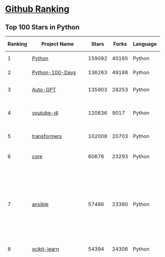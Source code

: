 [Github Ranking](../README.md)
==========

## Top 100 Stars in Python

| Ranking | Project Name | Stars | Forks | Language | Open Issues | Description | Last Commit |
| ------- | ------------ | ----- | ----- | -------- | ----------- | ----------- | ----------- |
| 1 | [Python](https://github.com/TheAlgorithms/Python) | 159092 | 40165 | Python | 30 | All Algorithms implemented in Python | 2023-05-29T08:02:08Z |
| 2 | [Python-100-Days](https://github.com/jackfrued/Python-100-Days) | 136263 | 49188 | Python | 498 | Python - 100天从新手到大师 | 2023-04-24T03:43:56Z |
| 3 | [Auto-GPT](https://github.com/Significant-Gravitas/Auto-GPT) | 135903 | 28253 | Python | 528 | An experimental open-source attempt to make GPT-4 fully autonomous. | 2023-05-29T08:33:47Z |
| 4 | [youtube-dl](https://github.com/ytdl-org/youtube-dl) | 120636 | 9017 | Python | 3819 | Command-line program to download videos from YouTube.com and other video sites | 2023-05-28T13:28:59Z |
| 5 | [transformers](https://github.com/huggingface/transformers) | 102008 | 20703 | Python | 565 | 🤗 Transformers: State-of-the-art Machine Learning for Pytorch, TensorFlow, and JAX. | 2023-05-29T09:03:19Z |
| 6 | [core](https://github.com/home-assistant/core) | 60676 | 23293 | Python | 2209 | :house_with_garden: Open source home automation that puts local control and privacy first. | 2023-05-29T09:04:45Z |
| 7 | [ansible](https://github.com/ansible/ansible) | 57486 | 23380 | Python | 661 | Ansible is a radically simple IT automation platform that makes your applications and systems easier to deploy and maintain. Automate everything from code deployment to network configuration to cloud management, in a language that approaches plain English, using SSH, with no agents to install on remote systems. https://docs.ansible.com. | 2023-05-28T07:15:56Z |
| 8 | [scikit-learn](https://github.com/scikit-learn/scikit-learn) | 54394 | 24306 | Python | 1582 | scikit-learn: machine learning in Python | 2023-05-28T20:34:17Z |
| 9 | [funNLP](https://github.com/fighting41love/funNLP) | 50835 | 12702 | Python | 11 | 中英文敏感词、语言检测、中外手机/电话归属地/运营商查询、名字推断性别、手机号抽取、身份证抽取、邮箱抽取、中日文人名库、中文缩写库、拆字词典、词汇情感值、停用词、反动词表、暴恐词表、繁简体转换、英文模拟中文发音、汪峰歌词生成器、职业名称词库、同义词库、反义词库、否定词库、汽车品牌词库、汽车零件词库、连续英文切割、各种中文词向量、公司名字大全、古诗词库、IT词库、财经词库、成语词库、地名词库、历史名人词库、诗词词库、医学词库、饮食词库、法律词库、汽车词库、动物词库、中文聊天语料、中文谣言数据、百度中文问答数据集、句子相似度匹配算法集合、bert资源、文本生成&摘要相关工具、cocoNLP信息抽取工具、国内电话号码正则匹配、清华大学XLORE:中英文跨语言百科知识图谱、清华大学人工智能技术系列报告、自然语言生成、NLU太难了系列、自动对联数据及机器人、用户名黑名单列表、罪名法务名词及分类模型、微信公众号语料、cs224n深度学习自然语言处理课程、中文手写汉字识别、中文自然语言处理 语料/数据集、变量命名神器、分词语料库+代码、任务型对话英文数据集、ASR 语音数据集 + 基于深度学习的中文语音识别系统、笑声检测器、Microsoft多语言数字/单位/如日期时间识别包、中华新华字典数据库及api(包括常用歇后语、成语、词语和汉字)、文档图谱自动生成、SpaCy 中文模型、Common Voice语音识别数据集新版、神经网络关系抽取、基于bert的命名实体识别、关键词(Keyphrase)抽取包pke、基于医疗领域知识图谱的问答系统、基于依存句法与语义角色标注的事件三元组抽取、依存句法分析4万句高质量标注数据、cnocr：用来做中文OCR的Python3包、中文人物关系知识图谱项目、中文nlp竞赛项目及代码汇总、中文字符数据、speech-aligner: 从“人声语音”及其“语言文本”产生音素级别时间对齐标注的工具、AmpliGraph: 知识图谱表示学习(Python)库：知识图谱概念链接预测、Scattertext 文本可视化(python)、语言/知识表示工具：BERT & ERNIE、中文对比英文自然语言处理NLP的区别综述、Synonyms中文近义词工具包、HarvestText领域自适应文本挖掘工具（新词发现-情感分析-实体链接等）、word2word：(Python)方便易用的多语言词-词对集：62种语言/3,564个多语言对、语音识别语料生成工具：从具有音频/字幕的在线视频创建自动语音识别(ASR)语料库、构建医疗实体识别的模型（包含词典和语料标注）、单文档非监督的关键词抽取、Kashgari中使用gpt-2语言模型、开源的金融投资数据提取工具、文本自动摘要库TextTeaser: 仅支持英文、人民日报语料处理工具集、一些关于自然语言的基本模型、基于14W歌曲知识库的问答尝试--功能包括歌词接龙and已知歌词找歌曲以及歌曲歌手歌词三角关系的问答、基于Siamese bilstm模型的相似句子判定模型并提供训练数据集和测试数据集、用Transformer编解码模型实现的根据Hacker News文章标题自动生成评论、用BERT进行序列标记和文本分类的模板代码、LitBank：NLP数据集——支持自然语言处理和计算人文学科任务的100部带标记英文小说语料、百度开源的基准信息抽取系统、虚假新闻数据集、Facebook: LAMA语言模型分析，提供Transformer-XL/BERT/ELMo/GPT预训练语言模型的统一访问接口、CommonsenseQA：面向常识的英文QA挑战、中文知识图谱资料、数据及工具、各大公司内部里大牛分享的技术文档 PDF 或者 PPT、自然语言生成SQL语句（英文）、中文NLP数据增强（EDA）工具、英文NLP数据增强工具 、基于医药知识图谱的智能问答系统、京东商品知识图谱、基于mongodb存储的军事领域知识图谱问答项目、基于远监督的中文关系抽取、语音情感分析、中文ULMFiT-情感分析-文本分类-语料及模型、一个拍照做题程序、世界各国大规模人名库、一个利用有趣中文语料库 qingyun 训练出来的中文聊天机器人、中文聊天机器人seqGAN、省市区镇行政区划数据带拼音标注、教育行业新闻语料库包含自动文摘功能、开放了对话机器人-知识图谱-语义理解-自然语言处理工具及数据、中文知识图谱：基于百度百科中文页面-抽取三元组信息-构建中文知识图谱、masr: 中文语音识别-提供预训练模型-高识别率、Python音频数据增广库、中文全词覆盖BERT及两份阅读理解数据、ConvLab：开源多域端到端对话系统平台、中文自然语言处理数据集、基于最新版本rasa搭建的对话系统、基于TensorFlow和BERT的管道式实体及关系抽取、一个小型的证券知识图谱/知识库、复盘所有NLP比赛的TOP方案、OpenCLaP：多领域开源中文预训练语言模型仓库、UER：基于不同语料+编码器+目标任务的中文预训练模型仓库、中文自然语言处理向量合集、基于金融-司法领域(兼有闲聊性质)的聊天机器人、g2pC：基于上下文的汉语读音自动标记模块、Zincbase 知识图谱构建工具包、诗歌质量评价/细粒度情感诗歌语料库、快速转化「中文数字」和「阿拉伯数字」、百度知道问答语料库、基于知识图谱的问答系统、jieba_fast 加速版的jieba、正则表达式教程、中文阅读理解数据集、基于BERT等最新语言模型的抽取式摘要提取、Python利用深度学习进行文本摘要的综合指南、知识图谱深度学习相关资料整理、维基大规模平行文本语料、StanfordNLP 0.2.0：纯Python版自然语言处理包、NeuralNLP-NeuralClassifier：腾讯开源深度学习文本分类工具、端到端的封闭域对话系统、中文命名实体识别：NeuroNER vs. BertNER、新闻事件线索抽取、2019年百度的三元组抽取比赛：“科学空间队”源码、基于依存句法的开放域文本知识三元组抽取和知识库构建、中文的GPT2训练代码、ML-NLP - 机器学习(Machine Learning)NLP面试中常考到的知识点和代码实现、nlp4han:中文自然语言处理工具集(断句/分词/词性标注/组块/句法分析/语义分析/NER/N元语法/HMM/代词消解/情感分析/拼写检查、XLM：Facebook的跨语言预训练语言模型、用基于BERT的微调和特征提取方法来进行知识图谱百度百科人物词条属性抽取、中文自然语言处理相关的开放任务-数据集-当前最佳结果、CoupletAI - 基于CNN+Bi-LSTM+Attention 的自动对对联系统、抽象知识图谱、MiningZhiDaoQACorpus - 580万百度知道问答数据挖掘项目、brat rapid annotation tool: 序列标注工具、大规模中文知识图谱数据：1.4亿实体、数据增强在机器翻译及其他nlp任务中的应用及效果、allennlp阅读理解:支持多种数据和模型、PDF表格数据提取工具 、 Graphbrain：AI开源软件库和科研工具，目的是促进自动意义提取和文本理解以及知识的探索和推断、简历自动筛选系统、基于命名实体识别的简历自动摘要、中文语言理解测评基准，包括代表性的数据集&基准模型&语料库&排行榜、树洞 OCR 文字识别 、从包含表格的扫描图片中识别表格和文字、语声迁移、Python口语自然语言处理工具集(英文)、 similarity：相似度计算工具包，java编写、海量中文预训练ALBERT模型 、Transformers 2.0 、基于大规模音频数据集Audioset的音频增强 、Poplar：网页版自然语言标注工具、图片文字去除，可用于漫画翻译 、186种语言的数字叫法库、Amazon发布基于知识的人-人开放领域对话数据集 、中文文本纠错模块代码、繁简体转换 、 Python实现的多种文本可读性评价指标、类似于人名/地名/组织机构名的命名体识别数据集 、东南大学《知识图谱》研究生课程(资料)、. 英文拼写检查库 、 wwsearch是企业微信后台自研的全文检索引擎、CHAMELEON：深度学习新闻推荐系统元架构 、 8篇论文梳理BERT相关模型进展与反思、DocSearch：免费文档搜索引擎、 LIDA：轻量交互式对话标注工具 、aili - the fastest in-memory index in the East 东半球最快并发索引 、知识图谱车音工作项目、自然语言生成资源大全 、中日韩分词库mecab的Python接口库、中文文本摘要/关键词提取、汉字字符特征提取器 (featurizer)，提取汉字的特征（发音特征、字形特征）用做深度学习的特征、中文生成任务基准测评 、中文缩写数据集、中文任务基准测评 - 代表性的数据集-基准(预训练)模型-语料库-baseline-工具包-排行榜、PySS3：面向可解释AI的SS3文本分类器机器可视化工具 、中文NLP数据集列表、COPE - 格律诗编辑程序、doccano：基于网页的开源协同多语言文本标注工具 、PreNLP：自然语言预处理库、简单的简历解析器，用来从简历中提取关键信息、用于中文闲聊的GPT2模型：GPT2-chitchat、基于检索聊天机器人多轮响应选择相关资源列表(Leaderboards、Datasets、Papers)、(Colab)抽象文本摘要实现集锦(教程 、词语拼音数据、高效模糊搜索工具、NLP数据增广资源集、微软对话机器人框架 、 GitHub Typo Corpus：大规模GitHub多语言拼写错误/语法错误数据集、TextCluster：短文本聚类预处理模块 Short text cluster、面向语音识别的中文文本规范化、BLINK：最先进的实体链接库、BertPunc：基于BERT的最先进标点修复模型、Tokenizer：快速、可定制的文本词条化库、中文语言理解测评基准，包括代表性的数据集、基准(预训练)模型、语料库、排行榜、spaCy 医学文本挖掘与信息提取 、 NLP任务示例项目代码集、 python拼写检查库、chatbot-list - 行业内关于智能客服、聊天机器人的应用和架构、算法分享和介绍、语音质量评价指标(MOSNet, BSSEval, STOI, PESQ, SRMR)、 用138GB语料训练的法文RoBERTa预训练语言模型 、BERT-NER-Pytorch：三种不同模式的BERT中文NER实验、无道词典 - 有道词典的命令行版本，支持英汉互查和在线查询、2019年NLP亮点回顾、 Chinese medical dialogue data 中文医疗对话数据集 、最好的汉字数字(中文数字)-阿拉伯数字转换工具、 基于百科知识库的中文词语多词义/义项获取与特定句子词语语义消歧、awesome-nlp-sentiment-analysis - 情感分析、情绪原因识别、评价对象和评价词抽取、LineFlow：面向所有深度学习框架的NLP数据高效加载器、中文医学NLP公开资源整理 、MedQuAD：(英文)医学问答数据集、将自然语言数字串解析转换为整数和浮点数、Transfer Learning in Natural Language Processing (NLP) 、面向语音识别的中文/英文发音辞典、Tokenizers：注重性能与多功能性的最先进分词器、CLUENER 细粒度命名实体识别 Fine Grained Named Entity Recognition、 基于BERT的中文命名实体识别、中文谣言数据库、NLP数据集/基准任务大列表、nlp相关的一些论文及代码, 包括主题模型、词向量(Word Embedding)、命名实体识别(NER)、文本分类(Text Classificatin)、文本生成(Text Generation)、文本相似性(Text Similarity)计算等，涉及到各种与nlp相关的算法，基于keras和tensorflow 、Python文本挖掘/NLP实战示例、 Blackstone：面向非结构化法律文本的spaCy pipeline和NLP模型通过同义词替换实现文本“变脸” 、中文 预训练 ELECTREA 模型: 基于对抗学习 pretrain Chinese Model 、albert-chinese-ner - 用预训练语言模型ALBERT做中文NER 、基于GPT2的特定主题文本生成/文本增广、开源预训练语言模型合集、多语言句向量包、编码、标记和实现：一种可控高效的文本生成方法、 英文脏话大列表 、attnvis：GPT2、BERT等transformer语言模型注意力交互可视化、CoVoST：Facebook发布的多语种语音-文本翻译语料库，包括11种语言(法语、德语、荷兰语、俄语、西班牙语、意大利语、土耳其语、波斯语、瑞典语、蒙古语和中文)的语音、文字转录及英文译文、Jiagu自然语言处理工具 - 以BiLSTM等模型为基础，提供知识图谱关系抽取 中文分词 词性标注 命名实体识别 情感分析 新词发现 关键词 文本摘要 文本聚类等功能、用unet实现对文档表格的自动检测，表格重建、NLP事件提取文献资源列表 、 金融领域自然语言处理研究资源大列表、CLUEDatasetSearch - 中英文NLP数据集：搜索所有中文NLP数据集，附常用英文NLP数据集 、medical_NER - 中文医学知识图谱命名实体识别 、(哈佛)讲因果推理的免费书、知识图谱相关学习资料/数据集/工具资源大列表、Forte：灵活强大的自然语言处理pipeline工具集 、Python字符串相似性算法库、PyLaia：面向手写文档分析的深度学习工具包、TextFooler：针对文本分类/推理的对抗文本生成模块、Haystack：灵活、强大的可扩展问答(QA)框架、中文关键短语抽取工具 | 2023-05-29T06:53:33Z |
| 10 | [face_recognition](https://github.com/ageitgey/face_recognition) | 48376 | 12943 | Python | 698 | The world's simplest facial recognition api for Python and the command line | 2023-05-23T09:52:12Z |
| 11 | [PayloadsAllTheThings](https://github.com/swisskyrepo/PayloadsAllTheThings) | 48006 | 12648 | Python | 0 | A list of useful payloads and bypass for Web Application Security and Pentest/CTF | 2023-05-21T12:57:41Z |
| 12 | [you-get](https://github.com/soimort/you-get) | 47427 | 9233 | Python | 0 | :arrow_double_down: Dumb downloader that scrapes the web | 2023-05-22T15:30:13Z |
| 13 | [localstack](https://github.com/localstack/localstack) | 47248 | 3588 | Python | 325 | 💻 A fully functional local AWS cloud stack. Develop and test your cloud & Serverless apps offline | 2023-05-29T06:24:07Z |
| 14 | [faceswap](https://github.com/deepfakes/faceswap) | 45174 | 12354 | Python | 20 | Deepfakes Software For All | 2023-05-16T05:31:16Z |
| 15 | [big-list-of-naughty-strings](https://github.com/minimaxir/big-list-of-naughty-strings) | 44911 | 2141 | Python | 61 | The Big List of Naughty Strings is a list of strings which have a high probability of causing issues when used as user-input data. | 2023-04-06T10:47:36Z |
| 16 | [pandas](https://github.com/pandas-dev/pandas) | 38506 | 16322 | Python | 3372 | Flexible and powerful data analysis / manipulation library for Python, providing labeled data structures similar to R data.frame objects, statistical functions, and much more | 2023-05-29T09:04:45Z |
| 17 | [CppCoreGuidelines](https://github.com/isocpp/CppCoreGuidelines) | 37925 | 5103 | Python | 211 | The C++ Core Guidelines are a set of tried-and-true guidelines, rules, and best practices about coding in C++ | 2023-05-08T01:38:14Z |
| 18 | [gpt4free](https://github.com/xtekky/gpt4free) | 37857 | 9769 | Python | 107 | decentralising the Ai Industry, just some language model api's... | 2023-05-28T11:34:37Z |
| 19 | [python-patterns](https://github.com/faif/python-patterns) | 37416 | 6787 | Python | 10 | A collection of design patterns/idioms in Python | 2023-05-24T00:51:48Z |
| 20 | [cheat.sh](https://github.com/chubin/cheat.sh) | 35359 | 1705 | Python | 103 | the only cheat sheet you need | 2023-04-02T15:42:25Z |
| 21 | [jieba](https://github.com/fxsjy/jieba) | 30653 | 6679 | Python | 607 | 结巴中文分词 | 2022-07-17T00:34:33Z |
| 22 | [PaddleOCR](https://github.com/PaddlePaddle/PaddleOCR) | 30645 | 6283 | Python | 1632 | Awesome multilingual OCR toolkits based on PaddlePaddle (practical ultra lightweight OCR system, support 80+ languages recognition, provide data annotation and synthesis tools, support training and deployment among server, mobile, embedded and IoT devices) | 2023-05-29T09:02:41Z |
| 23 | [airflow](https://github.com/apache/airflow) | 30368 | 12408 | Python | 681 | Apache Airflow - A platform to programmatically author, schedule, and monitor workflows | 2023-05-29T09:07:40Z |
| 24 | [ColossalAI](https://github.com/hpcaitech/ColossalAI) | 29867 | 3480 | Python | 272 | Making large AI models cheaper, faster and more accessible | 2023-05-29T09:07:47Z |
| 25 | [HanLP](https://github.com/hankcs/HanLP) | 29204 | 8313 | Python | 7 | 中文分词 词性标注 命名实体识别 依存句法分析 成分句法分析 语义依存分析 语义角色标注 指代消解 风格转换 语义相似度 新词发现 关键词短语提取 自动摘要 文本分类聚类 拼音简繁转换 自然语言处理 | 2023-05-23T22:07:05Z |
| 26 | [MockingBird](https://github.com/babysor/MockingBird) | 29069 | 4364 | Python | 417 | 🚀AI拟声: 5秒内克隆您的声音并生成任意语音内容 Clone a voice in 5 seconds to generate arbitrary speech in real-time | 2023-05-06T06:38:13Z |
| 27 | [ccxt](https://github.com/ccxt/ccxt) | 28317 | 6956 | Python | 758 | A JavaScript / TypeScript / Python / C# / PHP cryptocurrency trading API with support for more than 100 bitcoin/altcoin exchanges | 2023-05-29T09:03:48Z |
| 28 | [httpie](https://github.com/httpie/httpie) | 27900 | 3765 | Python | 134 | 🥧 HTTPie for Terminal — modern, user-friendly command-line HTTP client for the API era. JSON support, colors, sessions, downloads, plugins & more. | 2023-05-24T15:22:56Z |
| 29 | [ChatGLM-6B](https://github.com/THUDM/ChatGLM-6B) | 26303 | 3302 | Python | 397 | ChatGLM-6B: An Open Bilingual Dialogue Language Model \| 开源双语对话语言模型 | 2023-05-29T07:13:56Z |
| 30 | [spaCy](https://github.com/explosion/spaCy) | 26227 | 4129 | Python | 72 | 💫 Industrial-strength Natural Language Processing (NLP) in Python | 2023-05-26T15:07:23Z |
| 31 | [ray](https://github.com/ray-project/ray) | 25777 | 4476 | Python | 2603 | Ray is a unified framework for scaling AI and Python applications. Ray consists of a core distributed runtime and a toolkit of libraries (Ray AIR) for accelerating ML workloads. | 2023-05-29T07:58:01Z |
| 32 | [django-rest-framework](https://github.com/encode/django-rest-framework) | 25617 | 6595 | Python | 76 | Web APIs for Django. 🎸 | 2023-05-28T17:58:07Z |
| 33 | [privateGPT](https://github.com/imartinez/privateGPT) | 25031 | 2678 | Python | 194 | Interact privately with your documents using the power of GPT, 100% privately, no data leaks | 2023-05-29T08:35:21Z |
| 34 | [streamlit](https://github.com/streamlit/streamlit) | 24930 | 2195 | Python | 595 | Streamlit — A faster way to build and share data apps. | 2023-05-29T08:10:36Z |
| 35 | [linkedin-skill-assessments-quizzes](https://github.com/Ebazhanov/linkedin-skill-assessments-quizzes) | 24880 | 13149 | Python | 73 | Full reference of LinkedIn answers 2023 for skill assessments (aws-lambda, rest-api, javascript, react, git, html, jquery, mongodb, java, Go, python, machine-learning, power-point) linkedin excel test lösungen, linkedin machine learning test LinkedIn test questions and answers  | 2023-05-27T16:09:45Z |
| 36 | [stanford_alpaca](https://github.com/tatsu-lab/stanford_alpaca) | 24399 | 3486 | Python | 136 | Code and documentation to train Stanford's Alpaca models, and generate the data. | 2023-05-07T11:45:09Z |
| 37 | [ItChat](https://github.com/littlecodersh/ItChat) | 23904 | 5470 | Python | 250 | A complete and graceful API for Wechat. 微信个人号接口、微信机器人及命令行微信，三十行即可自定义个人号机器人。 | 2023-03-15T06:34:38Z |
| 38 | [redash](https://github.com/getredash/redash) | 23212 | 4039 | Python | 523 | Make Your Company Data Driven. Connect to any data source, easily visualize, dashboard and share your data. | 2023-05-27T05:59:35Z |
| 39 | [hosts](https://github.com/StevenBlack/hosts) | 22970 | 1984 | Python | 46 | 🔒 Consolidating and extending hosts files from several well-curated sources. Optionally pick extensions for porn, social media, and other categories. | 2023-05-26T15:39:15Z |
| 40 | [OpenBBTerminal](https://github.com/OpenBB-finance/OpenBBTerminal) | 22164 | 2193 | Python | 184 | Investment Research for Everyone, Everywhere. | 2023-05-29T09:02:14Z |
| 41 | [facenet](https://github.com/davidsandberg/facenet) | 13061 | 4800 | Python | 497 | Face recognition using Tensorflow | 2023-03-25T00:05:44Z |
| 42 | [python-mini-projects](https://github.com/Python-World/python-mini-projects) | 12695 | 4094 | Python | 37 | A collection of simple python mini projects to enhance your python skills | 2022-07-17T08:51:24Z |
| 43 | [DeepFaceLive](https://github.com/iperov/DeepFaceLive) | 12518 | 1678 | Python | 0 | Real-time face swap for PC streaming or video calls | 2023-05-04T16:25:40Z |
| 44 | [fauxpilot](https://github.com/fauxpilot/fauxpilot) | 12201 | 498 | Python | 47 | FauxPilot - an open-source alternative to GitHub Copilot server | 2023-05-22T18:55:34Z |
| 45 | [examples-of-web-crawlers](https://github.com/shengqiangzhang/examples-of-web-crawlers) | 12084 | 3638 | Python | 11 | 一些非常有趣的python爬虫例子,对新手比较友好,主要爬取淘宝、天猫、微信、微信读书、豆瓣、QQ等网站。(Some interesting examples of python crawlers that are friendly to beginners. ) | 2022-04-27T14:37:28Z |
| 46 | [albumentations](https://github.com/albumentations-team/albumentations) | 12051 | 1512 | Python | 342 | Fast image augmentation library and an easy-to-use wrapper around other libraries. Documentation:  https://albumentations.ai/docs/ Paper about the library: https://www.mdpi.com/2078-2489/11/2/125 | 2023-05-17T14:46:22Z |
| 47 | [full-stack-fastapi-postgresql](https://github.com/tiangolo/full-stack-fastapi-postgresql) | 12034 | 2195 | Python | 159 | Full stack, modern web application generator. Using FastAPI, PostgreSQL as database, Docker, automatic HTTPS and more. | 2023-05-17T23:49:35Z |
| 48 | [PaddleHub](https://github.com/PaddlePaddle/PaddleHub) | 11763 | 2050 | Python | 544 | Awesome pre-trained models toolkit based on PaddlePaddle. (400+ models including Image, Text, Audio, Video and Cross-Modal with Easy Inference & Serving) | 2023-04-21T11:09:36Z |
| 49 | [spotify-downloader](https://github.com/spotDL/spotify-downloader) | 11697 | 1265 | Python | 10 | Download your Spotify playlists and songs along with album art and metadata (from YouTube if a match is found). | 2023-05-25T17:46:10Z |
| 50 | [dvc](https://github.com/iterative/dvc) | 11565 | 1065 | Python | 553 | 🦉 Data Version Control \| Git for Data & Models \| ML Experiments Management | 2023-05-29T07:22:25Z |
| 51 | [dask](https://github.com/dask/dask) | 11053 | 1626 | Python | 755 | Parallel computing with task scheduling | 2023-05-27T00:24:50Z |
| 52 | [FastPhotoStyle](https://github.com/NVIDIA/FastPhotoStyle) | 11009 | 1208 | Python | 47 | Style transfer, deep learning, feature transform | 2022-09-08T16:10:37Z |
| 53 | [Swin-Transformer](https://github.com/microsoft/Swin-Transformer) | 10897 | 1789 | Python | 140 | This is an official implementation for "Swin Transformer: Hierarchical Vision Transformer using Shifted Windows". | 2023-05-23T13:19:22Z |
| 54 | [AutoEq](https://github.com/jaakkopasanen/AutoEq) | 10868 | 2489 | Python | 5 | Automatic headphone equalization from frequency responses | 2023-05-20T08:12:24Z |
| 55 | [ivy](https://github.com/unifyai/ivy) | 10867 | 4033 | Python | 1632 | The Unified Machine Learning Framework | 2023-05-29T09:03:18Z |
| 56 | [Pillow](https://github.com/python-pillow/Pillow) | 10851 | 2044 | Python | 85 | Python Imaging Library (Fork) | 2023-05-29T02:36:29Z |
| 57 | [PaddleDetection](https://github.com/PaddlePaddle/PaddleDetection) | 10541 | 2587 | Python | 1010 | Object Detection toolkit based on PaddlePaddle. It supports object detection, instance segmentation, multiple object tracking and real-time multi-person keypoint detection. | 2023-05-29T08:31:10Z |
| 58 | [moviepy](https://github.com/Zulko/moviepy) | 10502 | 1380 | Python | 310 | Video editing with Python | 2023-05-26T02:38:21Z |
| 59 | [howdoi](https://github.com/gleitz/howdoi) | 10092 | 865 | Python | 10 | instant coding answers via the command line | 2023-05-23T04:11:47Z |
| 60 | [dolly](https://github.com/databrickslabs/dolly) | 10075 | 1051 | Python | 1 | Databricks’ Dolly, a large language model trained on the Databricks Machine Learning Platform | 2023-05-26T21:42:21Z |
| 61 | [llama_index](https://github.com/jerryjliu/llama_index) | 16169 | 1704 | Python | 328 | LlamaIndex (GPT Index) is a data framework for your LLM applications | 2023-05-29T09:02:29Z |
| 62 | [game-programmer](https://github.com/miloyip/game-programmer) | 16051 | 1948 | Python | 23 | A Study Path for Game Programmer | 2023-04-14T08:07:17Z |
| 63 | [pyspider](https://github.com/binux/pyspider) | 15891 | 3673 | Python | 269 | A Powerful Spider(Web Crawler) System in Python. | 2023-04-16T12:41:59Z |
| 64 | [faker](https://github.com/joke2k/faker) | 15843 | 1768 | Python | 19 | Faker is a Python package that generates fake data for you. | 2023-05-26T18:18:10Z |
| 65 | [awesome-python-login-model](https://github.com/Kr1s77/awesome-python-login-model) | 15066 | 3205 | Python | 60 | 😮python模拟登陆一些大型网站，还有一些简单的爬虫，希望对你们有所帮助❤️，如果喜欢记得给个star哦🌟 | 2022-07-26T16:22:57Z |
| 66 | [insightface](https://github.com/deepinsight/insightface) | 15009 | 4334 | Python | 1238 | State-of-the-art 2D and 3D Face Analysis Project | 2023-05-22T12:02:38Z |
| 67 | [babyagi](https://github.com/yoheinakajima/babyagi) | 14853 | 2042 | Python | 81 | None | 2023-05-29T04:09:00Z |
| 68 | [wagtail](https://github.com/wagtail/wagtail) | 14819 | 3201 | Python | 846 | A Django content management system focused on flexibility and user experience | 2023-05-26T12:16:43Z |
| 69 | [onnx](https://github.com/onnx/onnx) | 14796 | 3522 | Python | 312 | Open standard for machine learning interoperability | 2023-05-28T18:08:36Z |
| 70 | [learn-python](https://github.com/trekhleb/learn-python) | 14752 | 2447 | Python | 5 | 📚 Playground and cheatsheet for learning Python. Collection of Python scripts that are split by topics and contain code examples with explanations. | 2023-05-28T19:31:28Z |
| 71 | [manim](https://github.com/ManimCommunity/manim) | 14489 | 1204 | Python | 333 | A community-maintained Python framework for creating mathematical animations.  | 2023-05-25T19:07:32Z |
| 72 | [baselines](https://github.com/openai/baselines) | 14415 | 4691 | Python | 407 | OpenAI Baselines: high-quality implementations of reinforcement learning algorithms | 2023-04-02T11:36:25Z |
| 73 | [pydantic](https://github.com/pydantic/pydantic) | 13851 | 1252 | Python | 245 | Data validation using Python type hints | 2023-05-29T08:39:30Z |
| 74 | [tensor2tensor](https://github.com/tensorflow/tensor2tensor) | 13675 | 3274 | Python | 574 | Library of deep learning models and datasets designed to make deep learning more accessible and accelerate ML research. | 2023-05-26T17:22:17Z |
| 75 | [GHunt](https://github.com/mxrch/GHunt) | 13667 | 1152 | Python | 10 | 🕵️‍♂️ Offensive Google framework. | 2023-05-25T15:32:02Z |
| 76 | [pyecharts](https://github.com/pyecharts/pyecharts) | 13569 | 2781 | Python | 7 | 🎨 Python Echarts Plotting Library | 2023-04-10T01:17:15Z |
| 77 | [imgaug](https://github.com/aleju/imgaug) | 13560 | 2376 | Python | 277 | Image augmentation for machine learning experiments. | 2023-04-13T17:44:10Z |
| 78 | [plotly.py](https://github.com/plotly/plotly.py) | 13527 | 2366 | Python | 1291 | The interactive graphing library for Python :sparkles: This project now includes Plotly Express! | 2023-05-24T14:19:07Z |
| 79 | [wxpy](https://github.com/youfou/wxpy) | 13502 | 2367 | Python | 295 | 微信机器人 / 可能是最优雅的微信个人号 API ✨✨ | 2019-07-14T17:59:47Z |
| 80 | [ranger](https://github.com/ranger/ranger) | 13473 | 845 | Python | 680 | A VIM-inspired filemanager for the console | 2023-05-25T15:08:51Z |
| 81 | [moviepy](https://github.com/Zulko/moviepy) | 10502 | 1380 | Python | 310 | Video editing with Python | 2023-05-26T02:38:21Z |
| 82 | [pre-commit](https://github.com/pre-commit/pre-commit) | 10412 | 725 | Python | 17 | A framework for managing and maintaining multi-language pre-commit hooks. | 2023-05-19T15:54:54Z |
| 83 | [owasp-mastg](https://github.com/OWASP/owasp-mastg) | 10300 | 2168 | Python | 115 | The Mobile Application Security Testing Guide (MASTG) is a comprehensive manual for mobile app security testing and reverse engineering. It describes the technical processes for verifying the controls listed in the OWASP Mobile Application Security Verification Standard (MASVS). | 2023-05-26T09:56:12Z |
| 84 | [dolly](https://github.com/databrickslabs/dolly) | 10075 | 1051 | Python | 1 | Databricks’ Dolly, a large language model trained on the Databricks Machine Learning Platform | 2023-05-26T21:42:21Z |
| 85 | [abu](https://github.com/bbfamily/abu) | 9994 | 3478 | Python | 0 | 阿布量化交易系统(股票，期权，期货，比特币，机器学习) 基于python的开源量化交易，量化投资架构 | 2023-03-01T14:31:45Z |
| 86 | [tvm](https://github.com/apache/tvm) | 9760 | 3062 | Python | 475 | Open deep learning compiler stack for cpu, gpu and specialized accelerators | 2023-05-29T07:07:58Z |
| 87 | [theZoo](https://github.com/ytisf/theZoo) | 9754 | 2376 | Python | 53 | A repository of LIVE malwares for your own joy and pleasure. theZoo is a project created to make the possibility of malware analysis open and available to the public. | 2023-05-06T13:34:52Z |
| 88 | [amazing-qr](https://github.com/x-hw/amazing-qr) | 9656 | 1522 | Python | 51 | 💮 amazing QRCode generator in Python (supporting animated gif) - Python amazing 二维码生成器（支持 gif 动态图片二维码） | 2023-04-14T19:39:22Z |
| 89 | [the-algorithm-ml](https://github.com/twitter/the-algorithm-ml) | 9488 | 2161 | Python | 13 | Source code for Twitter's Recommendation Algorithm | 2023-05-09T07:53:33Z |
| 90 | [borg](https://github.com/borgbackup/borg) | 9473 | 701 | Python | 466 | Deduplicating archiver with compression and authenticated encryption. | 2023-05-28T05:49:27Z |
| 91 | [urh](https://github.com/jopohl/urh) | 9444 | 823 | Python | 36 | Universal Radio Hacker: Investigate Wireless Protocols Like A Boss | 2023-05-17T07:27:19Z |
| 92 | [scientific-visualization-book](https://github.com/rougier/scientific-visualization-book) | 9376 | 906 | Python | 17 | An open access book on scientific visualization using python and matplotlib | 2023-05-22T14:24:59Z |
| 93 | [bpytop](https://github.com/aristocratos/bpytop) | 9371 | 376 | Python | 72 | Linux/OSX/FreeBSD resource monitor | 2022-03-06T14:22:47Z |
| 94 | [binwalk](https://github.com/ReFirmLabs/binwalk) | 9316 | 1400 | Python | 130 | Firmware Analysis Tool | 2023-05-25T16:56:48Z |
| 95 | [Meshroom](https://github.com/alicevision/Meshroom) | 9293 | 973 | Python | 349 | 3D Reconstruction Software | 2023-05-29T07:56:01Z |
| 96 | [jinja](https://github.com/pallets/jinja) | 9262 | 1562 | Python | 52 | A very fast and expressive template engine. | 2023-05-26T13:39:13Z |
| 97 | [PaddleNLP](https://github.com/PaddlePaddle/PaddleNLP) | 9183 | 2457 | Python | 393 | 👑 Easy-to-use and powerful NLP library with 🤗 Awesome model zoo, supporting wide-range of NLP tasks from research to industrial applications, including 🗂Text Classification,  🔍 Neural Search, ❓ Question Answering, ℹ️ Information Extraction, 📄 Document Intelligence, 💌 Sentiment Analysis and 🖼 Diffusion AIGC system etc. | 2023-05-29T08:55:38Z |
| 98 | [coursera-dl](https://github.com/coursera-dl/coursera-dl) | 9053 | 2165 | Python | 174 | Script for downloading Coursera.org videos and naming them. | 2022-12-27T04:04:38Z |
| 99 | [chisel](https://github.com/facebook/chisel) | 8985 | 810 | Python | 39 | Chisel is a collection of LLDB commands to assist debugging iOS apps. | 2023-04-10T18:38:40Z |
| 100 | [gunicorn](https://github.com/benoitc/gunicorn) | 8945 | 1649 | Python | 258 | gunicorn 'Green Unicorn' is a WSGI HTTP Server for UNIX, fast clients and sleepy applications. | 2023-05-25T08:42:38Z |

